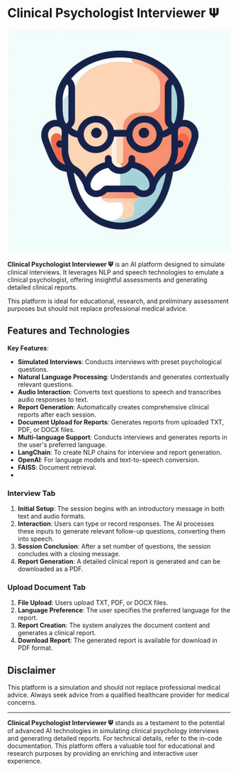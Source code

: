 # Clinical Psychologist Interviewer 𝚿

![Clinical Psychologist Interviewer 𝚿 Icon](appendix/icon.jpeg)

**Clinical Psychologist Interviewer 𝚿** is an AI platform designed to simulate clinical interviews. It leverages NLP and speech technologies to emulate a clinical psychologist, offering insightful assessments and generating detailed clinical reports. 

This platform is ideal for educational, research, and preliminary assessment purposes but should not replace professional medical advice.

## Features and Technologies

**Key Features**:
- **Simulated Interviews**: Conducts interviews with preset psychological questions.
- **Natural Language Processing**: Understands and generates contextually relevant questions.
- **Audio Interaction**: Converts text questions to speech and transcribes audio responses to text.
- **Report Generation**: Automatically creates comprehensive clinical reports after each session.
- **Document Upload for Reports**: Generates reports from uploaded TXT, PDF, or DOCX files.
- **Multi-language Support**: Conducts interviews and generates reports in the user's preferred language.
- **LangChain**: To create NLP chains for interview and report generation.
- **OpenAI**: For language models and text-to-speech conversion.
- **FAISS**: Document retrieval.
- 
### Interview Tab

1. **Initial Setup**: The session begins with an introductory message in both text and audio formats.
2. **Interaction**: Users can type or record responses. The AI processes these inputs to generate relevant follow-up questions, converting them into speech.
3. **Session Conclusion**: After a set number of questions, the session concludes with a closing message.
4. **Report Generation**: A detailed clinical report is generated and can be downloaded as a PDF.

### Upload Document Tab

1. **File Upload**: Users upload TXT, PDF, or DOCX files.
2. **Language Preference**: The user specifies the preferred language for the report.
3. **Report Creation**: The system analyzes the document content and generates a clinical report.
4. **Download Report**: The generated report is available for download in PDF format.

## Disclaimer

This platform is a simulation and should not replace professional medical advice. Always seek advice from a qualified healthcare provider for medical concerns.

---

**Clinical Psychologist Interviewer 𝚿** stands as a testament to the potential of advanced AI technologies in simulating clinical psychology interviews and generating detailed reports. For technical details, refer to the in-code documentation. This platform offers a valuable tool for educational and research purposes by providing an enriching and interactive user experience.

